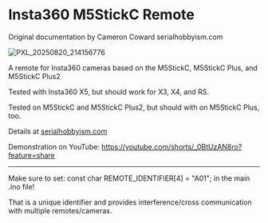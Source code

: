 # Insta360 M5StickC Remote

Original documentation by Cameron Coward
serialhobbyism.com

![PXL_20250820_214156776](https://github.com/user-attachments/assets/cb476995-21c1-4d7c-819d-0d593e1e3284)

A remote for Insta360 cameras based on the M5StickC, M5StickC Plus, and M5StickC Plus2

Tested with Insta360 X5, but should work for X3, X4, and RS.

Tested on M5StickC and M5StickC Plus2, but should with on M5StickC Plus, too.

Details at [serialhobbyism.com](https://serialhobbyism.com/open-source-diy-remote-for-insta360-cameras)

Demonstration on YouTube: https://youtube.com/shorts/_0BtUzAN8ro?feature=share

------------

Make sure to set: const char REMOTE_IDENTIFIER[4] = "A01";
in the main .ino file!

That is a unique identifier and provides interference/cross communication with multiple remotes/cameras.
